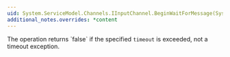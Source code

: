```yaml
---
uid: System.ServiceModel.Channels.IInputChannel.BeginWaitForMessage(System.TimeSpan,System.AsyncCallback,System.Object)
additional_notes.overrides: *content
---
```


<p>The operation returns `false` if the specified <code>timeout</code> is exceeded, not a timeout exception.</p>


